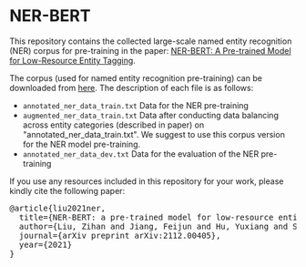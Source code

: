# NER-BERT

This repository contains the collected large-scale named entity recognition (NER) corpus for pre-training in the paper: [NER-BERT: A Pre-trained Model for Low-Resource Entity Tagging](https://arxiv.org/pdf/2112.00405.pdf).

The corpus (used for named entity recognition pre-training) can be downloaded from [here](https://hkustconnect-my.sharepoint.com/:f:/g/personal/zliucr_connect_ust_hk/EnULFBaS3slImV5Of99-j_UBhnyvp0_Xarl_bSb4QCzvfw?e=MZMdPP). The description of each file is as follows:
- ```annotated_ner_data_train.txt``` Data for the NER pre-training
- ```augmented_ner_data_train.txt``` Data after conducting data balancing across entity categories (described in paper) on "annotated_ner_data_train.txt". We suggest to use this corpus version for the NER model pre-training.
- ```annotated_ner_data_dev.txt``` Data for the evaluation of the NER pre-training

If you use any resources included in this repository for your work, please kindly cite the following paper:
<pre>
@article{liu2021ner,
  title={NER-BERT: a pre-trained model for low-resource entity tagging},
  author={Liu, Zihan and Jiang, Feijun and Hu, Yuxiang and Shi, Chen and Fung, Pascale},
  journal={arXiv preprint arXiv:2112.00405},
  year={2021}
}
</pre>
